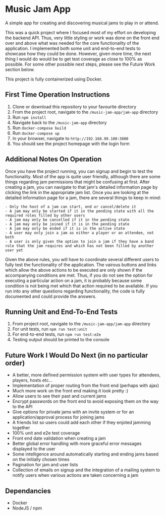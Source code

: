 # Music Jam App
A simple app for creating and discovering musical jams to play in or attend.

This was a quick project where I focused most of my effort on developing the backend API. Thus, very little styling or work was done on the front end over and above what was needed for the core functionality of the application. I implemented both some unit and end-to-end tests to showcase how they could be done. However, given more time, the next thing I would do would be to get test coverage as close to 100% as possible. For some other possible next steps, please see the Future Work section below.

This project is fully containerized using Docker.

## First Time Operation Instructions
1. Clone or download this repository to your favourite directory
2. From the project root, navigate to the `/music-jam-app/jam-app` directory
3. Run `npm install`
4. Navigate back to the `/music-jam-app` directory
5. Run `docker-compose build`
6. Run `docker-compose up`
7. In your browser, navigate to `http://192.168.99.100:3000`
8. You should see the project homepage with the login form

## Additional Notes On Operation
Once you have the project running, you can signup and begin to test the functionality. Most of the app is quite user friendly, although there are some things regarding jam permissions that might be confusing at first. After creating a jam, you can navigate to that jam's detailed information page by clicking the link in the appropriate jam list. Once you are looking at the detailed information page for a jam, there are several things to keep in mind:

    - Only the host of a jam can start, end or cancel/delete it
    - A jam may only be started if it in the pending state with all the required roles filled by other users
    - A jam may only be cancelled if it in the pending state
    - A jam may only be joined if it is in the pending state
    - A jam may only be ended if it is in the active state
    - A user may only join a jam as either a player or an attendee, not both
    - A user is only given the option to join a jam if they have a band role that the jam requires and which has not been filled by another user yet

Given the above rules, you will have to coordinate several different users to fully test the functionality of the application. The vairous buttons and links which allow the above actions to be executed are only shown if the accompanying conditions are met. Thus, if you do not see the option for executing a particular action on a jam, it is probably because some condition is not being met which that action required to be available. If you run into any other questions regarding functionality, the code is fully documented and could provide the answers.

## Running Unit and End-To-End Tests
1. From project root, navigate to the `/music-jam-app/jam-app` directory
2. For unit tests, run `npm run test:unit`
3. For end-to-end tests, run `npm run test:e2e`
4. Testing output should be printed to the console

## Future Work I Would Do Next (in no particular order)
- A better, more defined permission system with user types for attendees, players, hosts etc...
- Implementation of proper routing from the front end (perhaps with ajax)
- Much more work on the front end making it look pretty :)
- Allow users to see their past and current jams
- Encrypt passwords on the front end to avoid exposing them on the way to the API
- Give options for private jams with an invite system or for an application/approval process for joining jams
- A friends list so users could add each other if they enjoted jamming together
- 100% unit and e2e test coverage
- Front end date validation when creating a jam
- Better global error handling with more graceful error messages displayed to the user
- Some intelligence around automatically starting and ending jams based on the initially chosen times
- Pagination for jam and user lists
- Collection of emails on signup and the integration of a mailing system to notify users when various actions are taken concerning a jam

## Dependancies
- Docker
- NodeJS / npm
